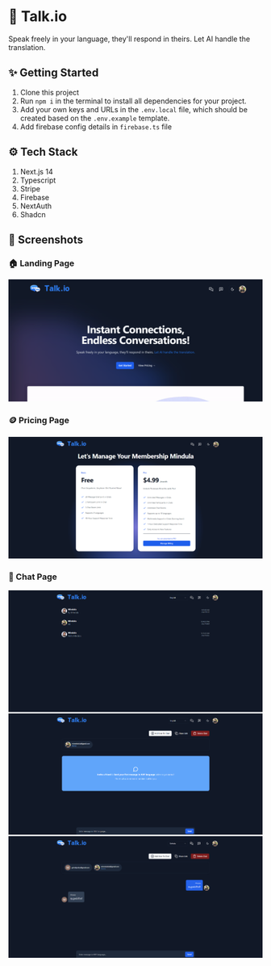# 💬 Talk.io

Speak freely in your language, they'll respond in theirs. Let AI handle the translation.

## ✨ Getting Started

1. Clone this project
2. Run `npm i` in the terminal to install all dependencies for your project.
3. Add your own keys and URLs in the `.env.local` file, which should be created based on the `.env.example` template.
4. Add firebase config details in `firebase.ts` file

## ⚙️ Tech Stack

1. Next.js 14
2. Typescript
3. Stripe
4. Firebase
5. NextAuth
6. Shadcn

## 📸 Screenshots

### 🏠 Landing Page

![Desktop](./screenshots/landingpage.png)

### 🪙 Pricing Page

![Desktop](./screenshots/pricing.png)

### 💬 Chat Page

![Desktop](./screenshots/chats.png)
![Desktop](./screenshots/newchat.png)
![Desktop](./screenshots/chatscreen.png)
